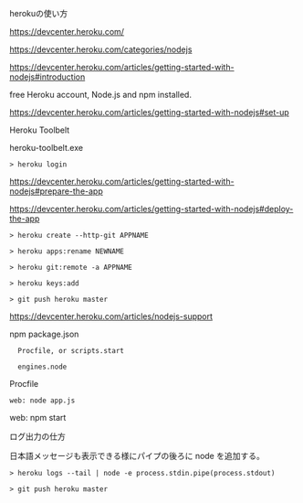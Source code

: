 herokuの使い方

https://devcenter.heroku.com/

https://devcenter.heroku.com/categories/nodejs

https://devcenter.heroku.com/articles/getting-started-with-nodejs#introduction

free Heroku account, 
Node.js and npm installed.


https://devcenter.heroku.com/articles/getting-started-with-nodejs#set-up

Heroku Toolbelt

heroku-toolbelt.exe

```
> heroku login
```

https://devcenter.heroku.com/articles/getting-started-with-nodejs#prepare-the-app

https://devcenter.heroku.com/articles/getting-started-with-nodejs#deploy-the-app

```
> heroku create --http-git APPNAME

> heroku apps:rename NEWNAME

> heroku git:remote -a APPNAME

> heroku keys:add

> git push heroku master
```

https://devcenter.heroku.com/articles/nodejs-support

npm package.json

```
  Procfile, or scripts.start
```

```
  engines.node
```

Procfile

```
web: node app.js
```

web: npm start

ログ出力の仕方

日本語メッセージも表示できる様にパイプの後ろに node を追加する。

```
> heroku logs --tail | node -e process.stdin.pipe(process.stdout)

> git push heroku master
```
